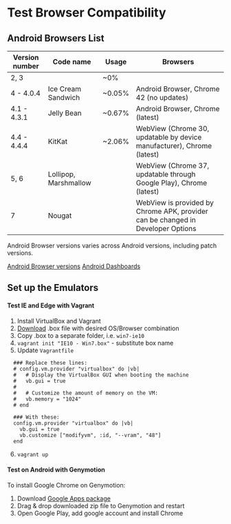 # Test Browser Compatibility
## Android Browsers List

| Version number | Code name             | Usage  | Browsers                                                                        |
|----------------|-----------------------|--------|---------------------------------------------------------------------------------|
| 2, 3           |                       | ~0%    |                                                                                 |
| 4 - 4.0.4      | Ice Cream Sandwich    | ~0.05% | Android Browser, Chrome 42 (no updates)                                         |
| 4.1 - 4.3.1    | Jelly Bean            | ~0.67% | Android Browser, Chrome (latest)                                                |
| 4.4 - 4.4.4    | KitKat                | ~2.06% | WebView (Chrome 30, updatable by device manufacturer), Chrome (latest)          |
| 5, 6           | Lollipop, Marshmallow |        | WebView (Chrome 37, updatable through Google Play), Chrome (latest)             |
| 7              | Nougat                |        | WebView is provided by Chrome APK, provider can be changed in Developer Options |

Android Browser versions varies across Android versions, including patch versions.

[Android Browser versions](https://decadecity.net/blog/2013/11/21/android-browser-versions)
[Android Dashboards](https://developer.android.com/about/dashboards/index.html)

## Set up the Emulators
#### Test IE and Edge with Vagrant

1. Install VirtualBox and Vagrant
2. [Download](https://developer.microsoft.com/en-us/microsoft-edge/tools/vms/) .box file with desired OS/Browser combination
3. Copy .box to a separate folder, i.e. `win7-ie10`
4. `vagrant init "IE10 - Win7.box"` - substitute box name
5. Update `Vagrantfile`
```
  ### Replace these lines:
  # config.vm.provider "virtualbox" do |vb|
  #   # Display the VirtualBox GUI when booting the machine
  #   vb.gui = true
  #
  #   # Customize the amount of memory on the VM:
  #   vb.memory = "1024"
  # end

  ### With these:
  config.vm.provider "virtualbox" do |vb|
    vb.gui = true
    vb.customize ["modifyvm", :id, "--vram", "48"]
  end
```
6. `vagrant up`

#### Test on Android with Genymotion

To install Google Chrome on Genymotion:

1. Download [Google Apps package](http://opengapps.org/)
2. Drag & drop downloaded zip file to Genymotion and restart
3. Open Google Play, add google account and install Chrome
